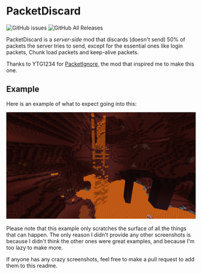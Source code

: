 
# PacketDiscard

![GitHub issues](https://img.shields.io/github/issues-raw/gstaaij/packetdiscard)
![GitHub All Releases](https://img.shields.io/github/downloads/gstaaij/packetdiscard/total)

PacketDiscard is a *server-side* mod that discards (doesn't send) 50% of packets the server tries to send, except for the essential ones like login packets, Chunk load packets and keep-alive packets.

Thanks to YTG1234 for [PacketIgnore](https://modrinth.com/mod/packetignore), the mod that inspired me to make this one.

## Example

Here is an example of what to expect going into this:

![Example image of Lava not behaving like it should.](images/example.png)

Please note that this example only scratches the surface of all the things that can happen. The only reason I didn't provide any other screenshots is because I didn't think the other ones were great examples, and because I'm too lazy to make more.

If anyone has any crazy screenshots, feel free to make a pull request to add them to this readme.
